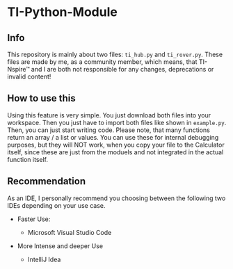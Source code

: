 # TI-Python-Module

## Info

This repository is mainly about two files: `ti_hub.py` and `ti_rover.py`. These files are made by me, as a community member, which means, that TI-Nspire™ and I are both not responsible for any changes, deprecations or invalid content!

## How to use this

Using this feature is very simple. You just download both files into your workspace. Then you just have to import both files like shown in `example.py`. Then, you can just start writing code. Please note, that many functions return an array / a list or values. You can use these for internal debugging purposes, but they will NOT work, when you copy your file to the Calculator itself, since these are just from the moduels and not integrated in the actual function itself.


## Recommendation

As an IDE, I personally recommend you choosing between the following two IDEs depending on your use case.
 - Faster Use:
    - Microsoft Visual Studio Code

 - More Intense and deeper Use
    - IntelliJ Idea